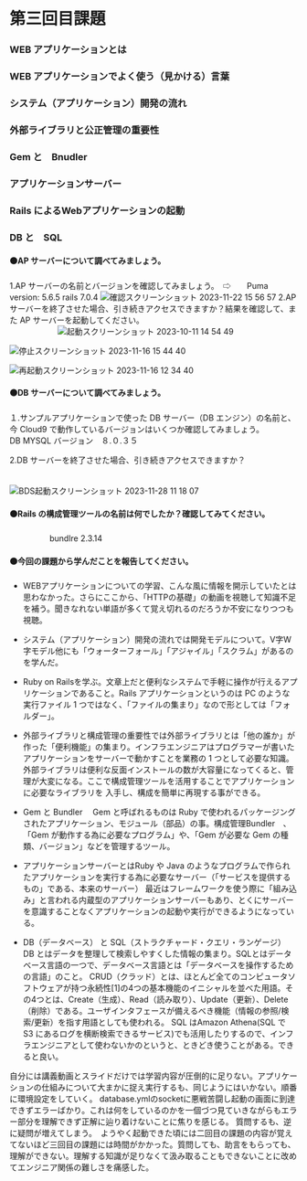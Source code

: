 # 第三回目課題
### WEB アプリケーションとは
### WEB アプリケーションでよく使う（見かける）言葉　　
### システム（アプリケーション）開発の流れ
### 外部ライブラリと公正管理の重要性
### Gem と　Bnudler
### アプリケーションサーバー
### Rails によるWebアプリケーションの起動 
### DB と　SQL

#### ⚫️AP サーバーについて調べてみましょう。
1.AP サーバーの名前とバージョンを確認してみましょう。　⇨　　Puma version: 5.6.5 rails 7.0.4
![確認スクリーンショット 2023-11-22 15 56 57](https://github.com/Liucomekokko/Raise-tech-5/assets/139355789/b815f7a1-1880-4d7e-966e-8c61cf11d3ed)
2.AP サーバーを終了させた場合、引き続きアクセスできますか？結果を確認して、また AP サーバーを起動してください。    
　　　　　　![起動スクリーンショット 2023-10-11 14 54 49](https://github.com/Liucomekokko/Raise-tech-5/assets/139355789/884b885a-2efc-449f-8424-43baeb35e9c6)

   ![停止スクリーンショット 2023-11-16 15 44 40](https://github.com/Liucomekokko/Raise-tech-5/assets/139355789/01677e1f-f6b7-4d1e-9da8-911e0fd179fe)

   ![再起動スクリーンショット 2023-11-16 12 34 40](https://github.com/Liucomekokko/Raise-tech-5/assets/139355789/03a14861-addb-4339-9dd3-aa4f78317116)

#### ⚫️DB サーバーについて調べてみましょう。　　
１.サンプルアプリケーションで使った DB サーバー（DB エンジン）の名前と、今 Cloud9 で動作しているバージョンはいくつか確認してみましょう。  
   DB  MYSQL            バージョン　８.０.３５  
   
2.DB サーバーを終了させた場合、引き続きアクセスできますか？  
　　

![BDS起動スクリーンショット 2023-11-28 11 18 07](https://github.com/Liucomekokko/Raise-tech-5/assets/139355789/12bf996c-0f09-46b4-b3c7-9b158921e837)

#### ⚫️Rails の構成管理ツールの名前は何でしたか？確認してみてください。
　　　　　bundlre 2.3.14
#### ⚫️今回の課題から学んだことを報告してください。　　
* WEBアプリケーションについての学習、こんな風に情報を開示していたとは思わなかった。さらにここから、「HTTPの基礎」の動画を視聴して知識不足を補う。聞きなれない単語が多くて覚え切れるのだろうか不安になりつつも視聴。　　

* システム（アプリケーション）開発の流れでは開発モデルについて。V字W字モデル他にも「ウォーターフォール」「アジャイル」「スクラム」があるのを学んだ。
* Ruby on Railsを学ぶ。文章上だと便利なシステムで手軽に操作が行えるアプリケーションであること。Rails アプリケーションというのは PC のような実行ファイル 1 つではなく、「ファイルの集まり」なので形としては「フォルダー」。
* 外部ライブラリと構成管理の重要性では外部ライブラリとは「他の誰か」が作った「便利機能」の集まり。インフラエンジニアはプログラマーが書いたアプリケーションをサーバーで動かすことを業務の 1 つとして必要な知識。外部ライブラリは便利な反面インストールの数が大容量になってくると、管理が大変になる。ここで構成管理ツールを活用することでアプリケーションに必要なライブラリを
入手し、構成を簡単に再現する事ができる。

* Gem と Bundler　
Gem と呼ばれるものは Ruby で使われるパッケージングされたアプリケーション、モジュール（部品）の事。構成管理Bundler　、「Gem が動作する為に必要なプログラム」や、「Gem が必要な Gem の種類、バージョン」などを管理するツール。
* アプリケーションサーバーとはRuby や Java のようなプログラムで作られたアプリケーションを実行する為に必要なサーバー（「サービスを提供するもの」である、本来のサーバー）
最近はフレームワークを使う際に「組み込み」と言われる内蔵型のアプリケーションサーバーもあり、とくにサーバーを意識することなくアプリケーションの起動や実行ができるようになっている。
* DB（データベース） と SQL（ストラクチャード・クエリ・ランゲージ）
DB とはデータを整理して検索しやすくした情報の集まり。SQLとはデータベース言語の一つで、データベース言語とは「データベースを操作するための言語」のこと。
CRUD（クラッド）とは、ほとんど全てのコンピュータソフトウェアが持つ永続性[1]の4つの基本機能のイニシャルを並べた用語。その4つとは、Create（生成）、Read（読み取り）、Update（更新）、Delete（削除）である。ユーザインタフェースが備えるべき機能（情報の参照/検索/更新）を指す用語としても使われる。
SQL はAmazon Athena(SQL で S3 にあるログを横断検索できるサービス)でも活用したりするので、インフラエンジニアとして使わないかのというと、ときどき使うことがある。できると良い。

自分には講義動画とスライドだけでは学習内容が圧倒的に足りない。アプリケーションの仕組みについて大まかに捉え実行するも、同じようにはいかない。順番に環境設定をしていく。
database.ymlのsocketに悪戦苦闘し起動の画面に到達できずエラーばかり。これは何をしているのかを一個づつ見ていきながらもエラー部分を理解できず正解に辿り着けないことに焦りを感じる。
質問するも、逆に疑問が増えてしまう。　ようやく起動できた頃には二回目の課題の内容が覚えてないほど三回目の課題には時間がかかった。質問しても、助言をもらっても、理解ができない。理解する知識が足りなくて汲み取ることもできないことに改めてエンジニア関係の難しさを痛感した。

